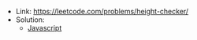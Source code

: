 - Link: https://leetcode.com/problems/height-checker/
- Solution:
  - [Javascript](index.js)
  <!-- - [Typescript](index.ts) -->